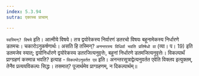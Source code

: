 ```yaml
---
index: 5.3.94
sutra: एकाच्च प्राचाम्

---
```

   `स्वस्मिन्? विषये` इति। आत्मीये विषये। तत्र द्वयोरेकस्य निर्वारणं डतरचो विषयः बहूनामेकस्य निर्धारणे डतमचः। चकारोऽनुकर्षणार्थः। असति हि तस्मिन्? `अनन्तरस्य विधिर्वा भवति प्रतिषेधो वा` (व्या। प। 19) इति डतमजेव स्यात्; द्वयोनिर्धारणे द्वयोरेकस्य डतरजित्यनुवृत्तेः, बहूनां निर्धारणे डतमजित्यनुवृत्तेः। विकल्पार्थं प्राग्ग्रहणं कस्मान्न भवति? इत्याह - `विकल्पोऽनुवर्तत एव` इति। अनन्तरसूत्राद्वेत्यनुवर्तत एवेति विक्लप इत्युक्तम्, तेनैव प्रत्ययविकल्पः सिद्धः। तसमात्? पूजार्थमेव प्राग्ग्रहणम्, न दिकल्पार्थम्॥
